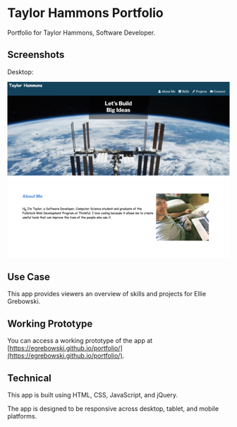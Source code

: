 # Taylor Hammons Portfolio

Portfolio for Taylor Hammons, Software Developer.

## Screenshots
Desktop:

![Desktop](images/portfolio-image-1.png)
![Desktop](images/portfolio-image-2.png)
## Use Case
This app provides viewers an overview of skills and projects for Ellie Grebowski.

## Working Prototype
You can access a working prototype of the app at [https://egrebowski.github.io/portfolio/](https://egrebowski.github.io/portfolio/).

## Technical
This app is built using HTML, CSS, JavaScript, and jQuery.

The app is designed to be responsive across desktop, tablet, and mobile platforms.

